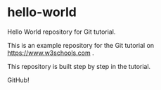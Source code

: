 # hello-world
Hello World repository for Git tutorial.

This is an example repository for the Git tutorial on https://www.w3schools.com .

This repository is built step by step in the tutorial.

GitHub!
